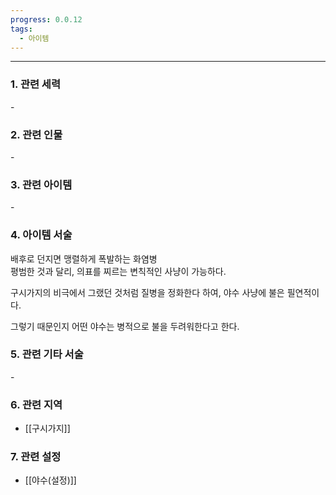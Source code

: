 ```yaml
---
progress: 0.0.12
tags:
  - 아이템
---
```

---
### 1. 관련 세력 
 \-

### 2. 관련 인물
\-

### 3. 관련 아이템
\-


### 4. 아이템 서술
배후로 던지면 맹렬하게 폭발하는 화염병  
평범한 것과 달리, 의표를 찌르는 변칙적인 사냥이 가능하다.  
  
구시가지의 비극에서 그랬던 것처럼 질병을 정화한다 하여, 야수 사냥에 불은 필연적이다.  
  
그렇기 때문인지 어떤 야수는 병적으로 불을 두려워한다고 한다.

### 5. 관련 기타 서술
\-

### 6. 관련 지역
- [[구시가지]]

### 7. 관련 설정
- [[야수(설정)]]